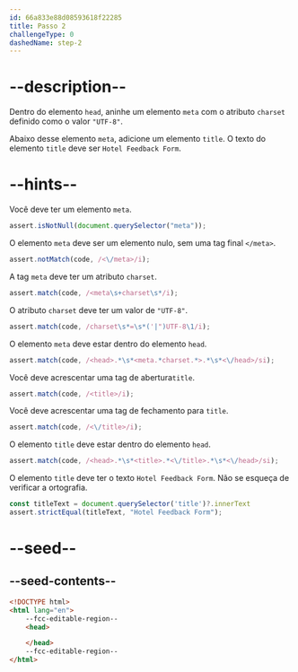 ```yaml
---
id: 66a833e88d08593618f22285
title: Passo 2
challengeType: 0
dashedName: step-2
---
```


# --description--

Dentro do elemento `head`, aninhe um elemento `meta` com o atributo `charset` definido como o valor `"UTF-8"`.

Abaixo desse elemento `meta`, adicione um elemento `title`. O texto do elemento `title` deve ser `Hotel Feedback Form`.

# --hints--

Você deve ter um elemento `meta`.

```js
assert.isNotNull(document.querySelector("meta"));
```

O elemento `meta` deve ser um elemento nulo, sem uma tag final `</meta>`.

```js
assert.notMatch(code, /<\/meta>/i);
```

A tag `meta` deve ter um atributo `charset`.

```js
assert.match(code, /<meta\s+charset\s*/i);
```

O atributo `charset` deve ter um valor de `"UTF-8"`.

```js
assert.match(code, /charset\s*=\s*('|")UTF-8\1/i);
```

O elemento `meta` deve estar dentro do elemento `head`.

```js
assert.match(code, /<head>.*\s*<meta.*charset.*>.*\s*<\/head>/si);
```

Você deve acrescentar uma tag de abertura`title`.

```js
assert.match(code, /<title>/i);
```

Você deve acrescentar uma tag de fechamento para `title`.

```js
assert.match(code, /<\/title>/i);
```

O elemento `title` deve estar dentro do elemento `head`.

```js
assert.match(code, /<head>.*\s*<title>.*<\/title>.*\s*<\/head>/si);
```

O elemento `title` deve ter o texto `Hotel Feedback Form`. Não se esqueça de verificar a ortografia.

```js
const titleText = document.querySelector('title')?.innerText
assert.strictEqual(titleText, "Hotel Feedback Form");
```

# --seed--

## --seed-contents--

```html
<!DOCTYPE html>
<html lang="en">
    --fcc-editable-region--
    <head>

    </head>
    --fcc-editable-region--
</html>
```
